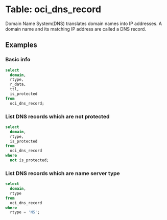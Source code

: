 # Table: oci_dns_record

Domain Name System(DNS) translates domain names into IP addresses. A domain name and its matching IP address are called a DNS record.

## Examples

### Basic info

```sql
select
  domain,
  rtype,
  r_data,
  ttl,
  is_protected
from
  oci_dns_record;
```

### List DNS records which are not protected

```sql
select
  domain,
  rtype,
  is_protected
from
  oci_dns_record
where
  not is_protected;
```

### List DNS records which are name server type

```sql
select
  domain,
  rtype
from
  oci_dns_record
where
  rtype = 'NS';
```

